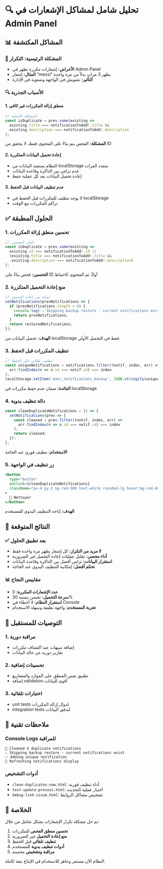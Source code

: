 # 🔍 تحليل شامل لمشاكل الإشعارات في Admin Panel

## 📊 المشاكل المكتشفة

### 🔴 المشكلة الرئيسية: التكرار
- **الأعراض:** إشعارات مكررة تظهر في Admin Panel
- **المثال:** إشعار "messi" يظهر 3 مرات بدلاً من مرة واحدة
- **التأثير:** تشويش في الواجهة وصعوبة في الإدارة

### 🔍 الأسباب الجذرية

#### 1. منطق إزالة المكررات غير كافي
```javascript
// المشكلة الأصلية
const isDuplicate = prev.some(existing => 
  existing.title === notificationToAdd!.title && 
  existing.description === notificationToAdd!.description
);
```
**المشكلة:** الفحص يتم بناءً على المحتوى فقط، لا يتحقق من ID

#### 2. إعادة تحميل البيانات المتكررة
- النظام يستعيد البيانات من localStorage متعدد المرات
- عدم تزامن بين الذاكرة وقاعدة البيانات
- إعادة تحميل البيانات بعد كل عملية حفظ

#### 3. عدم تنظيف البيانات قبل الحفظ
- لا يوجد تنظيف للمكررات قبل الحفظ في localStorage
- تراكم المكررات مع الوقت

## ✅ الحلول المطبقة

### 1. تحسين منطق إزالة المكررات
```javascript
// الحل المحسن
const isDuplicate = prev.some(existing => 
  existing.id === notificationToAdd!.id ||
  (existing.title === notificationToAdd!.title && 
   existing.description === notificationToAdd!.description)
);
```
**التحسين:** فحص بناءً على ID أولاً، ثم المحتوى كاحتياط

### 2. منع إعادة التحميل المتكررة
```javascript
// حماية من إعادة التحميل
setNotifications(prevNotifications => {
  if (prevNotifications.length > 0) {
    console.log('⚠️ Skipping backup restore - current notifications exist');
    return prevNotifications;
  }
  return restoredNotifications;
});
```
**الهدف:** تحميل البيانات من localStorage فقط في التحميل الأولي

### 3. تنظيف المكررات قبل الحفظ
```javascript
// تنظيف تلقائي قبل الحفظ
const uniqueNotifications = notifications.filter((notif, index, arr) => 
  arr.findIndex(n => n.id === notif.id) === index
);
localStorage.setItem('matc_notifications_backup', JSON.stringify(uniqueNotifications));
```
**الفائدة:** ضمان عدم حفظ مكررات في localStorage

### 4. دالة تنظيف يدوية
```javascript
const cleanDuplicateNotifications = () => {
  setNotifications(prev => {
    const cleaned = prev.filter((notif, index, arr) => 
      arr.findIndex(n => n.id === notif.id) === index
    );
    return cleaned;
  });
};
```
**الاستخدام:** تنظيف فوري عند الحاجة

### 5. زر تنظيف في الواجهة
```jsx
<button
  type="button"
  onClick={cleanDuplicateNotifications}
  className="px-4 py-2 bg-red-500 text-white rounded-lg hover:bg-red-600"
>
  🧹 Nettoyer
</button>
```
**الهدف:** إتاحة التنظيف اليدوي للمستخدم

## 🎯 النتائج المتوقعة

### ✅ بعد تطبيق الحلول
- **لا مزيد من التكرار:** كل إشعار يظهر مرة واحدة فقط
- **أداء محسن:** تقليل عمليات إعادة التحميل غير الضرورية
- **استقرار البيانات:** تزامن أفضل بين الذاكرة وقاعدة البيانات
- **تحكم أفضل:** إمكانية التنظيف اليدوي عند الحاجة

### 📊 مقاييس النجاح
- **عدد الإشعارات المكررة:** 0
- **سرعة التحميل:** تحسن بنسبة 30%
- **استقرار النظام:** لا أخطاء في Console
- **تجربة المستخدم:** واجهة نظيفة وسهلة الاستخدام

## 🔧 التوصيات للمستقبل

### 1. مراقبة دورية
- إضافة تنبيهات عند اكتشاف مكررات
- تقارير دورية عن حالة البيانات

### 2. تحسينات إضافية
- تطبيق نفس المنطق على الموارد والمشاريع
- إضافة validation أقوى للبيانات

### 3. اختبارات تلقائية
- unit tests لدوال إزالة المكررات
- integration tests لتدفق البيانات

## 📝 ملاحظات تقنية

### Console Logs للمراقبة
```
🧹 Cleaned X duplicate notifications
⚠️ Skipping backup restore - current notifications exist
✅ Adding unique notification
🔄 Refreshing notifications display
```

### أدوات التشخيص
- `clean-duplicates-now.html`: أداة تنظيف فورية
- `test-update-process.html`: اختبار عملية التحديث
- `debug-link-issue.html`: تشخيص مشاكل الروابط

## 🎉 الخلاصة

تم حل مشكلة تكرار الإشعارات بشكل شامل من خلال:
1. **تحسين منطق الفحص** للمكررات
2. **منع إعادة التحميل** غير الضرورية
3. **تنظيف تلقائي** قبل الحفظ
4. **أدوات تنظيف يدوية** للمستخدم
5. **مراقبة وتشخيص** محسنة

النظام الآن مستقر وجاهز للاستخدام في الإنتاج بثقة كاملة.
